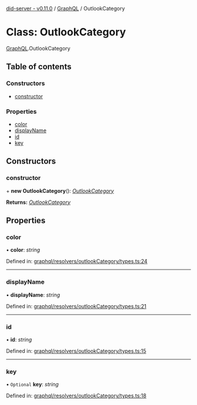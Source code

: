 [did-server - v0.11.0](../README.md) / [GraphQL](../modules/graphql.md) / OutlookCategory

# Class: OutlookCategory

[GraphQL](../modules/graphql.md).OutlookCategory

## Table of contents

### Constructors

- [constructor](graphql.outlookcategory.md#constructor)

### Properties

- [color](graphql.outlookcategory.md#color)
- [displayName](graphql.outlookcategory.md#displayname)
- [id](graphql.outlookcategory.md#id)
- [key](graphql.outlookcategory.md#key)

## Constructors

### constructor

\+ **new OutlookCategory**(): [*OutlookCategory*](graphql.outlookcategory.md)

**Returns:** [*OutlookCategory*](graphql.outlookcategory.md)

## Properties

### color

• **color**: *string*

Defined in: [graphql/resolvers/outlookCategory/types.ts:24](https://github.com/Puzzlepart/did/blob/dev/server/graphql/resolvers/outlookCategory/types.ts#L24)

___

### displayName

• **displayName**: *string*

Defined in: [graphql/resolvers/outlookCategory/types.ts:21](https://github.com/Puzzlepart/did/blob/dev/server/graphql/resolvers/outlookCategory/types.ts#L21)

___

### id

• **id**: *string*

Defined in: [graphql/resolvers/outlookCategory/types.ts:15](https://github.com/Puzzlepart/did/blob/dev/server/graphql/resolvers/outlookCategory/types.ts#L15)

___

### key

• `Optional` **key**: *string*

Defined in: [graphql/resolvers/outlookCategory/types.ts:18](https://github.com/Puzzlepart/did/blob/dev/server/graphql/resolvers/outlookCategory/types.ts#L18)
